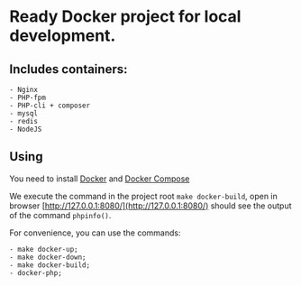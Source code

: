 # Ready Docker project for local development.

## Includes containers:

    - Nginx
    - PHP-fpm
    - PHP-cli + composer
    - mysql
    - redis
    - NodeJS
    
## Using 

You need to install [Docker](https://docs.docker.com/install/linux/docker-ce/ubuntu/) 
and [Docker Compose](https://docs.docker.com/compose/install/) 
    
We execute the command in the project root ``` make docker-build ```, open in browser [http://127.0.0.1:8080/](http://127.0.0.1:8080/)
should see the output of the command ``` phpinfo() ```.
    
For convenience, you can use the commands:

    - make docker-up;
    - make docker-down;
    - make docker-build;
    - docker-php;